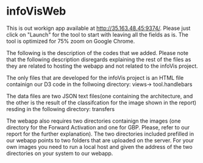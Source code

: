 # infoVisWeb

This is out workign app available at http://35.163.48.45:9374/. Please just click on "Launch" for the tool to start with leaving all the fields as is. The tool is optimized for 75% zoom on Google Chrome.


The following is the description of the codes that we added. Please note that the following description disregards explaining the rest of the files as they are related to hosting the webapp and not related to the infoVis project.

The only files that are developed for the infoVis project is an HTML file containign our D3 code in the follwoing directory:
  views-> tool.handlebars

The data files are two JSON text files(one containing the architecture, and the other is the result of the classifcation for the image shown in the report) resding in the following directory:
  transfers
  
The webapp also requires two directories containign the images (one directory for the Forward Activation and one for GBP. Please, refer to our report for the further explanation). The two directories included prefilled in our webapp points to two folders that are uploaded on the server. For your own images you need to run a local host and given the address of the two directories on your system to our webapp. 

